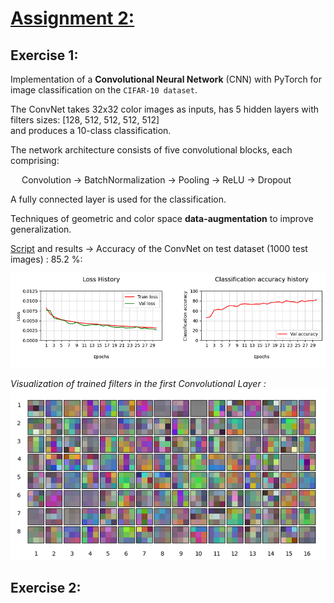 # [Assignment 2:](https://nbviewer.org/github/LM1997610/AdavancedML/blob/main/Assignment_2/AML_Assignment_2_ConvNets.pdf)

## Exercise 1:

Implementation of a **Convolutional Neural Network** (CNN) with PyTorch for image classification on the `CIFAR-10 dataset`.

The ConvNet takes 32x32 color images as inputs, has 5 hidden layers with filters sizes: [128, 512, 512, 512, 512] \
and produces a 10-class classification.

The network architecture consists of five convolutional blocks, each comprising:

&emsp; Convolution → BatchNormalization → Pooling → ReLU → Dropout
  
A fully connected layer is used for the classification.

Techniques of geometric and color space **data-augmentation** to improve generalization.

[Script](https://nbviewer.org/github/LM1997610/AdavancedML/blob/main/Assignment_2/ex3_convnet.py) and results 
→ Accuracy of the ConvNet on test dataset (1000 test images) : 85.2 %:

![al text](https://github.com/LM1997610/AdavancedML/blob/main/Assignment_2/images/history_plot.png)



*Visualization of trained filters in the first Convolutional Layer :*
![trained_f](https://github.com/LM1997610/AdavancedML/blob/main/Assignment_2/images/conv_filters.png)

## Exercise 2:

